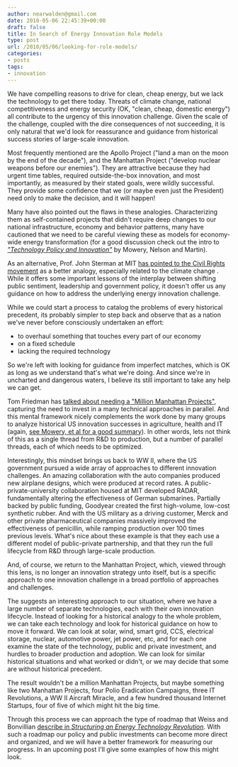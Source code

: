 ```yaml
---
author: nearwalden@gmail.com
date: 2010-05-06 22:45:39+00:00
draft: false
title: In Search of Energy Innovation Role Models
type: post
url: /2010/05/06/looking-for-role-models/
categories:
- posts
tags:
- innovation
---
```


We have compelling reasons to drive for clean, cheap energy, but we lack the technology to get there today. Threats of climate change, national competitiveness and energy security (OK, "clean, cheap, domestic energy") all contribute to the urgency of this innovation challenge. Given the scale of the challenge, coupled with the dire consequences of not succeeding, it is only natural that we'd look for reassurance and guidance from historical success stories of large-scale innovation.





Most frequently mentioned are the Apollo Project ("land a man on the moon by the end of the decade"), and the Manhattan Project ("develop nuclear weapons before our enemies"). They are attractive because they had urgent time tables, required outside-the-box innovation, and most importantly, as measured by their stated goals, were wildly successful. They provide some confidence that we (or maybe even just the President) need only to make the decision, and it will happen!





Many have also pointed out the flaws in these analogies. Characterizing them as self-contained projects that didn't require deep changes to our national infrastructure, economy and behavior patterns, many have cautioned that we need to be careful viewing these as models for economy-wide energy transformation (for a good discussion check out the intro to [_"Technology Policy and Innovation"_](http://www.nesta.org.uk/publications/provocations/assets/features/technology_policy_and_global_warming) by Mowery, Nelson and Martin).





As an alternative, Prof. John Sterman at MIT [has pointed to the Civil Rights movement](http://asmarterplanet.com/blog/2010/04/mits-john-sterman-a-call-to-action-on-the-worlds-gravest-problems.html) as a better analogy, especially related to the climate change . While it offers some important lessons of the interplay between shifting public sentiment, leadership and government policy, it doesn't offer us any guidance on how to address the underlying energy innovation challenge.





While we could start a process to catalog the problems of every historical precedent, its probably simpler to step back and observe that as a nation we've never before consciously undertaken an effort:






  * to overhaul something that touches every part of our economy
  * on a fixed schedule
  * lacking the required technology




So we're left with looking for guidance from imperfect matches, which is OK as long as we understand that's what we're doing. And since we're in uncharted and dangerous waters, I believe its still important to take any help we can get.





Tom Friedman has [talked about needing a "Million Manhattan Projects"](http://select.nytimes.com/2006/05/24/opinion/24friedman.html), capturing the need to invest in a many technical approaches in parallel. And this mental framework nicely complements the work done by many groups to analyze historical US innovation successes in agriculture, health and IT (again, [see Mowery, et al for a good summary](http://www.nesta.org.uk/publications/provocations/assets/features/technology_policy_and_global_warming)). In other words, lets not think of this as a single thread from R&D to production, but a number of parallel threads, each of which needs to be optimized.





Interestingly, this mindset brings us back to WW II, where the US government pursued a wide array of approaches to different innovation challenges. An amazing collaboration with the auto companies produced new airplane designs, which were produced at record rates. A public-private-university collaboration housed at MIT developed RADAR, fundamentally altering the effectiveness of German submarines. Partially backed by public funding, Goodyear created the first high-volume, low-cost synthetic rubber. And with the US military as a driving customer, Merck and other private pharmaceutical companies massively improved the effectiveness of penicillin, while ramping production over 100 times previous levels. What's nice about these example is that they each use a different model of public-private partnership, and that they run the full lifecycle from R&D through large-scale production.





And, of course, we return to the Manhattan Project, which, viewed through this lens, is no longer an innovation strategy unto itself, but is a specific approach to one innovation challenge in a broad portfolio of approaches and challenges.





The suggests an interesting approach to our situation, where we have a large number of separate technologies, each with their own innovation lifecycle. Instead of looking for a historical analogy to the whole problem, we can take each technology and look for historical guidance on how to move it forward. We can look at solar, wind, smart grid, CCS, electrical storage, nuclear, automotive power, jet power, etc, and for each one examine the state of the technology, public and private investment, and hurdles to broader production and adoption. We can look for similar historical situations and what worked or didn't, or we may decide that some are without historical precedent.





The result wouldn't be a million Manhattan Projects, but maybe something like two Manhattan Projects, four Polio Eradication Campaigns, three IT Revolutions, a WW II Aircraft Miracle, and a few hundred thousand Internet Startups, four of five of which might hit the big time.





Through this process we can approach the type of roadmap that Weiss and Bonvillian [describe in _Structuring an Energy Technology Revolution_](http://mitpress.mit.edu/catalog/item/default.asp?ttype=2&tid=11808). With such a roadmap our policy and public investments can become more direct and organized, and we will have a better framework for measuring our progress. In an upcoming post I'll give some examples of how this might look.



